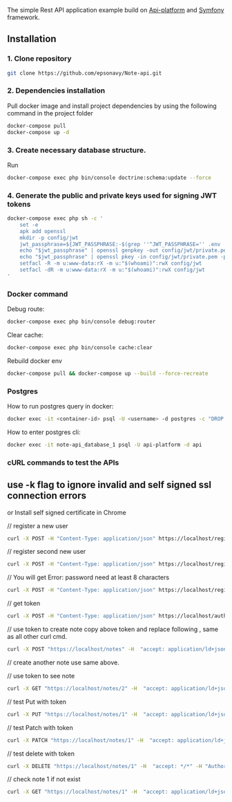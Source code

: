 The simple Rest API application example build on [Api-platform](https://api-platform.com/) and [Symfony](https://symfony.com/) framework.

## Installation
### 1. Clone repository
```bash
git clone https://github.com/epsonavy/Note-api.git
```
### 2. Dependencies installation
Pull docker image and install project dependencies by using the following command in the project folder
```bash
docker-compose pull
docker-compose up -d
```
### 3. Create necessary database structure.
Run 
```bash
docker-compose exec php bin/console doctrine:schema:update --force
```
### 4. Generate the public and private keys used for signing JWT tokens
```bash
docker-compose exec php sh -c '
    set -e
    apk add openssl
    mkdir -p config/jwt
    jwt_passphrase=${JWT_PASSPHRASE:-$(grep ''^JWT_PASSPHRASE='' .env | cut -f 2 -d ''='')}
    echo "$jwt_passphrase" | openssl genpkey -out config/jwt/private.pem -pass stdin -aes256 -algorithm rsa -pkeyopt rsa_keygen_bits:4096
    echo "$jwt_passphrase" | openssl pkey -in config/jwt/private.pem -passin stdin -out config/jwt/public.pem -pubout
    setfacl -R -m u:www-data:rX -m u:"$(whoami)":rwX config/jwt
    setfacl -dR -m u:www-data:rX -m u:"$(whoami)":rwX config/jwt
'
```

### Docker command
Debug route:
```bash
docker-compose exec php bin/console debug:router
```
Clear cache:
```bash
docker-compose exec php bin/console cache:clear
```
Rebuild docker env
```bash
docker-compose pull && docker-compose up --build --force-recreate
````

### Postgres
How to run postgres query in docker:
```bash
docker exec -it <container-id> psql -U <username> -d postgres -c "DROP DATABASE <dbname>;"
```
How to enter postgres cli:
```bash
docker exec -it note-api_database_1 psql -U api-platform -d api
```

### cURL commands to test the APIs

## use -k flag to ignore invalid and self signed ssl connection errors 
or Install self signed certificate in Chrome

// register a new user
```bash
curl -X POST -H "Content-Type: application/json" https://localhost/register -d '{"email":"test@note.com","password":"12345678"}' -k
```

// register second new user
```bash
curl -X POST -H "Content-Type: application/json" https://localhost/register -d '{"email":"test2@note.com","password":"12345678"}' -k
```

// You will get Error: password need at least 8 characters
```bash
curl -X POST -H "Content-Type: application/json" https://localhost/register -d '{"email":"test3@test.com","password":"123456"}' -k
```

// get token
```bash
curl -X POST -H "Content-Type: application/json" https://localhost/authentication_token -d '{"username":"test@note.com","password":"123456"}' -k
```

// use token to create note
copy above token and replace following <token>, same as all other curl cmd.
```bash
curl -X POST "https://localhost/notes" -H  "accept: application/ld+json" -H  "Content-Type: application/json" -H "Authorization: Bearer <token>" -d "{\"title\":\"mynote\",\"content\":\"something\",\"updatedAt\":\"2021-01-08T21:02:25.745Z\",\"createdAt\":\"2021-01-08T21:02:25.745Z\"}" -k
```

// create another note use same above.

// use token to see note
```bash
curl -X GET "https://localhost/notes/2" -H  "accept: application/ld+json" -H "Authorization: Bearer <token>" -k
```

// test Put with token
```bash
curl -X PUT "https://localhost/notes/1" -H  "accept: application/ld+json" -H  "Content-Type: application/json" -d "{\"title\":\"updated\",\"content\":\"updated\",\"updatedAt\":\"2021-01-08T22:43:41.483Z\",\"createdAt\":\"2021-01-08T22:43:41.483Z\"}" -H "Authorization: Bearer <token>" -k
```

// test Patch with token
```bash
curl -X PATCH "https://localhost/notes/1" -H  "accept: application/ld+json" -H  "Content-Type: application/merge-patch+json" -d "{\"title\":\"patched\",\"content\":\"patched\",\"updatedAt\":\"2021-01-08T22:47:14.117Z\",\"createdAt\":\"2021-01-08T22:47:14.117Z\"}" -H "Authorization: Bearer <token>" -k
```

// test delete with token
```bash
curl -X DELETE "https://localhost/notes/1" -H  "accept: */*" -H "Authorization: Bearer <token>" -k
```

// check note 1 if not exist
```bash
curl -X GET "https://localhost/notes/1" -H  "accept: application/ld+json" -H "Authorization: Bearer <token>" -k
```